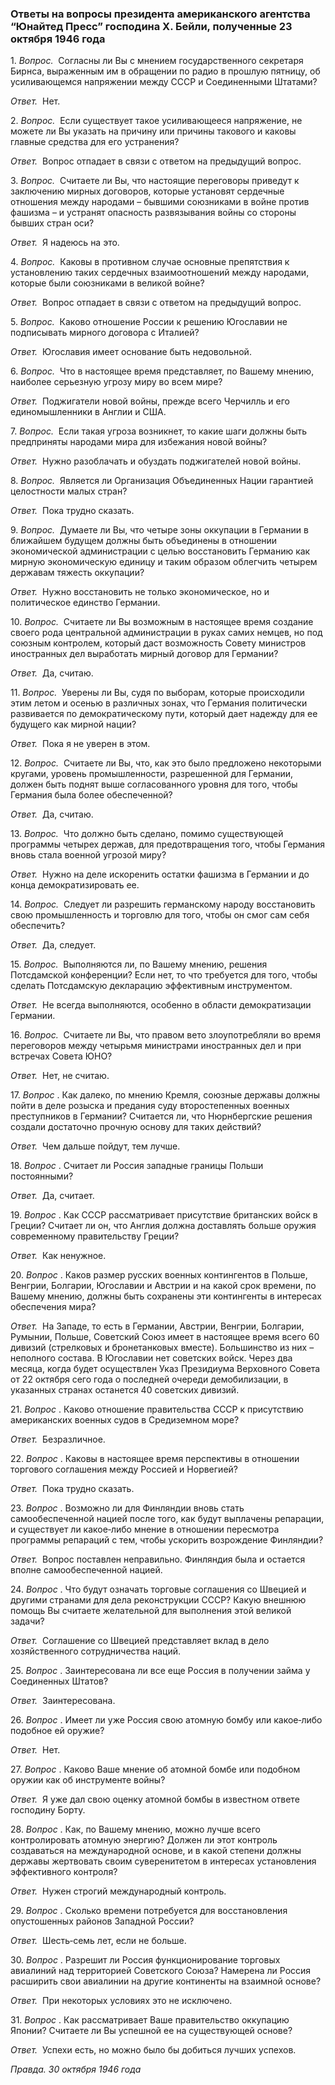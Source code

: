 ### Ответы на вопросы президента американского агентства “Юнайтед Пресс” господина X. Бейли, полученные 23 октября 1946 года

1. _Вопрос._  Согласны ли Вы с мнением государственного секретаря Бирнса, выраженным им в обращении по радио в прошлую пятницу, об усиливающемся напряжении между СССР и Соединенными Штатами?

_Ответ._  Нет.

2. _Вопрос._  Если существует такое усиливающееся напряжение, не можете ли Вы указать на причину или причины такового и каковы главные средства для его устранения?

_Ответ._  Вопрос отпадает в связи с ответом на предыдущий вопрос.

3. _Вопрос._  Считаете ли Вы, что настоящие переговоры приведут к заключению мирных договоров, которые установят сердечные отношения между народами – бывшими союзниками в войне против фашизма – и устранят опасность развязывания войны со стороны бывших стран оси?

_Ответ._  Я надеюсь на это.

4. _Вопрос._  Каковы в противном случае основные препятствия к установлению таких сердечных взаимоотношений между народами, которые были союзниками в великой войне?

_Ответ._  Вопрос отпадает в связи с ответом на предыдущий вопрос.

5. _Вопрос._  Каково отношение России к решению Югославии не подписывать мирного договора с Италией?

_Ответ._  Югославия имеет основание быть недовольной.

6. _Вопрос._  Что в настоящее время представляет, по Вашему мнению, наиболее серьезную угрозу миру во всем мире?

_Ответ._  Поджигатели новой войны, прежде всего Черчилль и его единомышленники в Англии и США.

7. _Вопрос._  Если такая угроза возникнет, то какие шаги должны быть предприняты народами мира для избежания новой войны?

_Ответ._  Нужно разоблачать и обуздать поджигателей новой войны.

8. _Вопрос._  Является ли Организация Объединенных Нации гарантией целостности малых стран?

_Ответ._  Пока трудно сказать.

9. _Вопрос._  Думаете ли Вы, что четыре зоны оккупации в Германии в ближайшем будущем должны быть объединены в отношении экономической администрации с целью восстановить Германию как мирную экономическую единицу и таким образом облегчить четырем державам тяжесть оккупации?

_Ответ._  Нужно восстановить не только экономическое, но и политическое единство Германии.

10. _Вопрос._  Считаете ли Вы возможным в настоящее время создание своего рода центральной администрации в руках самих немцев, но под союзным контролем, который даст возможность Совету министров иностранных дел выработать мирный договор для Германии?

_Ответ._  Да, считаю.

11. _Вопрос._  Уверены ли Вы, судя по выборам, которые происходили этим летом и осенью в различных зонах, что Германия политически развивается по демократическому пути, который дает надежду для ее будущего как мирной нации?

_Ответ._  Пока я не уверен в этом.

12. _Вопрос._  Считаете ли Вы, что, как это было предложено некоторыми кругами, уровень промышленности, разрешенной для Германии, должен быть поднят выше согласованного уровня для того, чтобы Германия была более обеспеченной?

_Ответ._  Да, считаю.

13. _Вопрос._  Что должно быть сделано, помимо существующей программы четырех держав, для предотвращения того, чтобы Германия вновь стала военной угрозой миру?

_Ответ._  Нужно на деле искоренить остатки фашизма в Германии и до конца демократизировать ее.

14. _Вопрос._  Следует ли разрешить германскому народу восстановить свою промышленность и торговлю для того, чтобы он смог сам себя обеспечить?

_Ответ._  Да, следует.

15. _Вопрос._  Выполняются ли, по Вашему мнению, решения Потсдамской конференции? Если нет, то что требуется для того, чтобы сделать Потсдамскую декларацию эффективным инструментом.

_Ответ._  Не всегда выполняются, особенно в области демократизации Германии.

16. _Вопрос._  Считаете ли Вы, что правом вето злоупотребляли во время переговоров между четырьмя министрами иностранных дел и при встречах Совета ЮНО?

_Ответ._  Нет, не считаю.

17. _Вопрос_ . Как далеко, по мнению Кремля, союзные державы должны пойти в деле розыска и предания суду второстепенных военных преступников в Германии? Считается ли, что Нюрнбергские решения создали достаточно прочную основу для таких действий?

_Ответ._  Чем дальше пойдут, тем лучше.

18. _Вопрос_ . Считает ли Россия западные границы Польши постоянными?

_Ответ._  Да, считает.

19. _Вопрос_ . Как СССР рассматривает присутствие британских войск в Греции? Считает ли он, что Англия должна доставлять больше оружия современному правительству Греции?

_Ответ._  Как ненужное.

20. _Вопрос_ . Каков размер русских военных контингентов в Польше, Венгрии, Болгарии, Югославии и Австрии и на какой срок времени, по Вашему мнению, должны быть сохранены эти контингенты в интересах обеспечения мира?

_Ответ._  На Западе, то есть в Германии, Австрии, Венгрии, Болгарии, Румынии, Польше, Советский Союз имеет в настоящее время всего 60 дивизий (стрелковых и бронетанковых вместе). Большинство из них – неполного состава. В Югославии нет советских войск. Через два месяца, когда будет осуществлен Указ Президиума Верховного Совета от 22 октября сего года о последней очереди демобилизации, в указанных странах останется 40 советских дивизий.

21. _Вопрос_ . Каково отношение правительства СССР к присутствию американских военных судов в Средиземном море?

_Ответ._  Безразличное.

22. _Вопрос_ . Каковы в настоящее время перспективы в отношении торгового соглашения между Россией и Норвегией?

_Ответ._  Пока трудно сказать.

23. _Вопрос_ . Возможно ли для Финляндии вновь стать самообеспеченной нацией после того, как будут выплачены репарации, и существует ли какое‑либо мнение в отношении пересмотра программы репараций с тем, чтобы ускорить возрождение Финляндии?

_Ответ._  Вопрос поставлен неправильно. Финляндия была и остается вполне самообеспеченной нацией.

24. _Вопрос_ . Что будут означать торговые соглашения со Швецией и другими странами для дела реконструкции СССР? Какую внешнюю помощь Вы считаете желательной для выполнения этой великой задачи?

_Ответ._  Соглашение со Швецией представляет вклад в дело хозяйственного сотрудничества наций.

25. _Вопрос_ . Заинтересована ли все еще Россия в получении займа у Соединенных Штатов?

_Ответ._  Заинтересована.

26. _Вопрос_ . Имеет ли уже Россия свою атомную бомбу или какое‑либо подобное ей оружие?

_Ответ._  Нет.

27. _Вопрос_ . Каково Ваше мнение об атомной бомбе или подобном оружии как об инструменте войны?

_Ответ._  Я уже дал свою оценку атомной бомбы в известном ответе господину Борту.

28. _Вопрос_ . Как, по Вашему мнению, можно лучше всего контролировать атомную энергию? Должен ли этот контроль создаваться на международной основе, и в какой степени должны державы жертвовать своим суверенитетом в интересах установления эффективного контроля?

_Ответ._  Нужен строгий международный контроль.

29. _Вопрос_ . Сколько времени потребуется для восстановления опустошенных районов Западной России?

_Ответ._  Шесть‑семь лет, если не больше.

30. _Вопрос_ . Разрешит ли Россия функционирование торговых авиалиний над территорией Советского Союза? Намерена ли Россия расширить свои авиалинии на другие континенты на взаимной основе?

_Ответ._  При некоторых условиях это не исключено.

31. _Вопрос_ . Как рассматривает Ваше правительство оккупацию Японии? Считаете ли Вы успешной ее на существующей основе?

_Ответ._  Успехи есть, но можно было бы добиться лучших успехов.

_Правда. 30 октября 1946 года_
